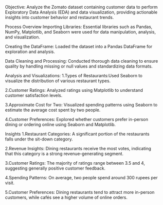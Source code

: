 Objective:
Analyze the Zomato dataset containing customer data to perform Exploratory Data Analysis (EDA) and data visualization, providing actionable insights into customer behavior and restaurant trends.

Process Overview
Importing Libraries:
Essential libraries such as Pandas, NumPy, Matplotlib, and Seaborn were used for data manipulation, analysis, and visualization.


Creating the DataFrame: 
         Loaded the dataset into a Pandas DataFrame for exploration and analysis.


Data Cleaning and Processing: 
Conducted thorough data cleaning to ensure quality by handling missing or null values and standardizing data formats.


Analysis and Visualizations:
1.Types of Restaurants:Used Seaborn to visualize the distribution of various restaurant types.

2.Customer Ratings: Analyzed ratings using Matplotlib to understand customer satisfaction levels.

3.Approximate Cost for Two: Visualized spending patterns using Seaborn to estimate the average cost spent by two people.

4.Customer Preferences: Explored whether customers prefer in-person dining or ordering online using Seaborn and Matplotlib.


Insights
1.Restaurant Categories: A significant portion of the restaurants falls under the sit-down category.

2.Revenue Insights: Dining restaurants receive the most votes, indicating that this category is a strong revenue-generating segment.

3.Customer Ratings: The majority of ratings range between 3.5 and 4, suggesting generally positive customer feedback.

4.Spending Patterns: On average, two people spend around 300 rupees per visit.

5.Customer Preferences: Dining restaurants tend to attract more in-person customers, while cafés see a higher volume of online orders.

